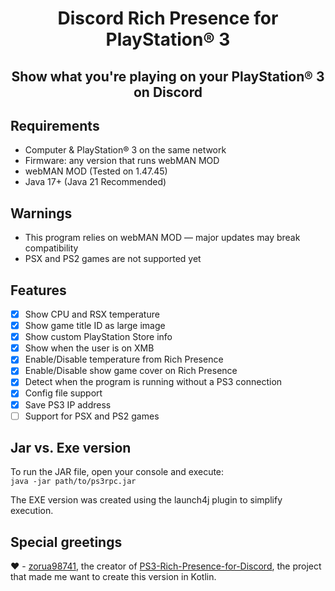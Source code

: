 <h1 align="center">Discord Rich Presence for PlayStation® 3</h1>

<h2 align="center">Show what you're playing on your PlayStation® 3 on Discord</h2>

## Requirements
- Computer & PlayStation® 3 on the same network  
- Firmware: any version that runs webMAN MOD
- webMAN MOD (Tested on 1.47.45)
- Java 17+ (Java 21 Recommended)

## Warnings
- This program relies on webMAN MOD — major updates may break compatibility  
- PSX and PS2 games are not supported yet

## Features
- [x] Show CPU and RSX temperature  
- [x] Show game title ID as large image  
- [x] Show custom PlayStation Store info  
- [x] Show when the user is on XMB  
- [x] Enable/Disable temperature from Rich Presence
- [x] Enable/Disable show game cover on Rich Presence
- [x] Detect when the program is running without a PS3 connection 
- [x] Config file support
- [x] Save PS3 IP address  
- [ ] Support for PSX and PS2 games  

## Jar vs. Exe version
To run the JAR file, open your console and execute:  
`java -jar path/to/ps3rpc.jar`

The EXE version was created using the launch4j plugin to simplify execution.

## Special greetings
❤ - [zorua98741](https://github.com/zorua98741), the creator of [PS3-Rich-Presence-for-Discord](https://github.com/zorua98741/PS3-Rich-Presence-for-Discord), the project that made me want to create this version in Kotlin.
